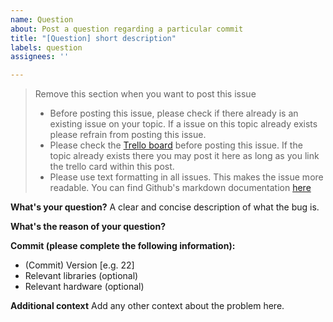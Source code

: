 ```yaml
---
name: Question
about: Post a question regarding a particular commit
title: "[Question] short description"
labels: question
assignees: ''

---
```


> Remove this section when you want to post this issue
> - Before posting this issue, please check if there already is an existing issue on your topic.
>    If a issue on this topic already exists please refrain from posting this issue.
> - Please check the [Trello board](https://trello.com/b/agBjHdEd/project-3-4-atm) before posting this issue. If the topic already exists there
>    you may post it here as long as you link the trello card within this post.
> - Please use text formatting in all issues. This makes the issue more readable.
>    You can find Github's markdown documentation [here](https://docs.github.com/en/get-started/writing-on-github/getting-started-with-writing-and-formatting-on-github/basic-writing-and-formatting-syntax)

**What's your question?**
A clear and concise description of what the bug is.

**What's the reason of your question?**

**Commit (please complete the following information):**
 - (Commit) Version [e.g. 22]
 - Relevant libraries (optional)
 - Relevant hardware (optional)

**Additional context**
Add any other context about the problem here.
